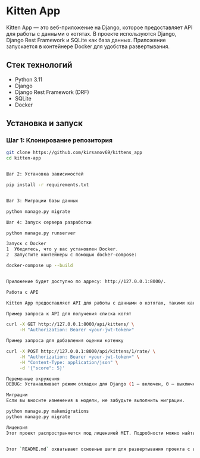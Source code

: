 # Kitten App

Kitten App — это веб-приложение на Django, которое предоставляет API для работы с данными о котятах. В проекте используются Django, Django Rest Framework и SQLite как база данных. Приложение запускается в контейнере Docker для удобства развертывания.

## Стек технологий

- Python 3.11
- Django
- Django Rest Framework (DRF)
- SQLite
- Docker

## Установка и запуск

### Шаг 1: Клонирование репозитория

```bash
git clone https://github.com/kirsanov69/kittens_app
cd kitten-app


Шаг 2: Установка зависимостей

pip install -r requirements.txt


Шаг 3: Миграции базы данных

python manage.py migrate

Шаг 4: Запуск сервера разработки

python manage.py runserver

Запуск с Docker
1  Убедитесь, что у вас установлен Docker.
2  Запустите контейнеры с помощью docker-compose:

docker-compose up --build


Приложение будет доступно по адресу: http://127.0.0.1:8000/.

Работа с API

Kitten App предоставляет API для работы с данными о котятах, такими как их имя, порода, возраст, описание, и т.д. Доступ к API осуществляется через JWT-авторизацию.

Пример запроса к API для получения списка котят

curl -X GET http://127.0.0.1:8000/api/kittens/ \
     -H "Authorization: Bearer <your-jwt-token>"

Пример запроса для добавления оценки котенку

curl -X POST http://127.0.0.1:8000/api/kittens/1/rate/ \
     -H "Authorization: Bearer <your-jwt-token>" \
     -H "Content-Type: application/json" \
     -d '{"score": 5}'

Переменные окружения
DEBUG: Устанавливает режим отладки для Django (1 — включен, 0 — выключен).

Миграции
Если вы вносите изменения в модели, не забудьте выполнить миграции.

python manage.py makemigrations
python manage.py migrate

Лицензия
Этот проект распространяется под лицензией MIT. Подробности можно найти в файле LICENSE.


Этот `README.md` охватывает основные шаги для развертывания проекта с использованием Docker и SQLite, а также примеры работы с API.
